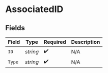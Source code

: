 # AssociatedID


## Fields

| Field              | Type               | Required           | Description        |
| ------------------ | ------------------ | ------------------ | ------------------ |
| `ID`               | *string*           | :heavy_check_mark: | N/A                |
| `Type`             | *string*           | :heavy_check_mark: | N/A                |